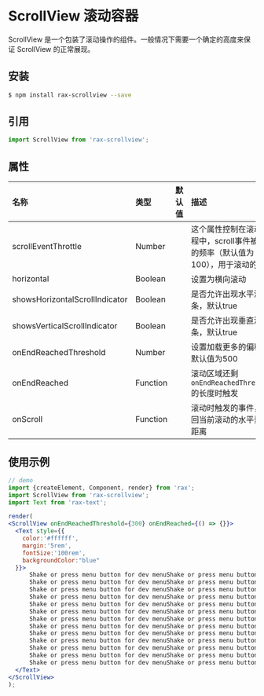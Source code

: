 # ScrollView 滚动容器

ScrollView 是一个包装了滚动操作的组件。一般情况下需要一个确定的高度来保证 ScrollView 的正常展现。  

## 安装

```bash
$ npm install rax-scrollview --save
```

## 引用

```jsx
import ScrollView from 'rax-scrollview';
```

## 属性

| 名称                           | 类型      | 默认值  | 描述                                       |
| :----------------------------- | :------- | :--- | :--------------------------------------- |
| scrollEventThrottle            | Number   |      | 这个属性控制在滚动过程中，scroll事件被调用的频率（默认值为100），用于滚动的节流 |
| horizontal                     | Boolean  |      | 设置为横向滚动                                  |
| showsHorizontalScrollIndicator | Boolean  |      | 是否允许出现水平滚动条，默认true                       |
| showsVerticalScrollIndicator   | Boolean  |      | 是否允许出现垂直滚动条，默认true                       |
| onEndReachedThreshold          | Number   |      | 设置加载更多的偏移，默认值为500                        |
| onEndReached                   | Function |      | 滚动区域还剩 `onEndReachedThreshold` 的长度时触发    |
| onScroll                       | Function |      | 滚动时触发的事件，返回当前滚动的水平垂直距离 |

## 使用示例

```jsx
// demo
import {createElement, Component, render} from 'rax';
import ScrollView from 'rax-scrollview';
import Text from 'rax-text';

render(
<ScrollView onEndReachedThreshold={300} onEndReached={() => {}}>
  <Text style={{
    color:'#ffffff',
    margin:'5rem',
    fontSize:'100rem',
    backgroundColor:"blue"
  }}>
      Shake or press menu button for dev menuShake or press menu button for dev menu
      Shake or press menu button for dev menuShake or press menu button for dev menu
      Shake or press menu button for dev menuShake or press menu button for dev menu
      Shake or press menu button for dev menuShake or press menu button for dev menu
      Shake or press menu button for dev menuShake or press menu button for dev menu
      Shake or press menu button for dev menuShake or press menu button for dev menu
      Shake or press menu button for dev menuShake or press menu button for dev menu
      Shake or press menu button for dev menuShake or press menu button for dev menu
      Shake or press menu button for dev menuShake or press menu button for dev menu
      Shake or press menu button for dev menuShake or press menu button for dev menu
      Shake or press menu button for dev menuShake or press menu button for dev menu
      Shake or press menu button for dev menuShake or press menu button for dev menu
      Shake or press menu button for dev menuShake or press menu button for dev menu
  </Text>
</ScrollView>
);
```
